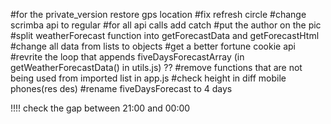 #for the private_version restore gps location <!--completed-->
#fix refresh circle
#change scrimba api to regular
#for all api calls add catch
#put the author on the pic
#split weatherForecast function into getForecastData and getForecastHtml <!--completed-->
#change all data from lists to objects
#get a better fortune cookie api
#revrite the loop that appends fiveDaysForecastArray (in getWeatherForecastData() in utils.js) ??
#remove functions that are not being used from imported list in app.js
#check height in diff mobile phones(res des)
#rename fiveDaysForecast to 4 days <!--completed-->

!!!! check the gap between 21:00 and 00:00



<!-- const htmlString = `
    <div class='week-main-div' id='week-main-div'>
        <div class='quote-div' id='quote-div'></div>
        <div class='forecast-h-div' id='forecast-h-div'>
        // 4 divs(each 3hours forecast) (time, icon, temp, humidity)
        </div>
        <div class='forecast-d-div' id='forecast-d-div'>
        6 divs(each for a day) (monday, humidity, day/night icon, day/night temp)
        </div>
    </div>` -->